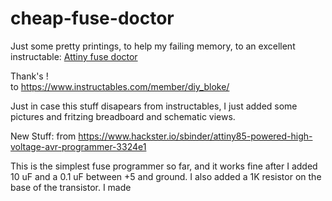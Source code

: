 # cheap-fuse-doctor  
  
  Just some pretty printings, to help my failing memory, to an excellent instructable: <a href="https://www.instructables.com/id/Simple-and-cheap-Fuse-Doctor-for-Attiny/">Attiny fuse doctor</a>  
  
  Thank's !  
  to https://www.instructables.com/member/diy_bloke/
  
  Just in case this stuff disapears from instructables, I just added some pictures and fritzing breadboard and schematic views.
    
  New Stuff: from https://www.hackster.io/sbinder/attiny85-powered-high-voltage-avr-programmer-3324e1
  
  This is the simplest fuse programmer so far, and it works fine after I added 10 uF and a 0.1 uF between +5 and ground.
  I also added a 1K resistor on the base of the transistor. I made 
